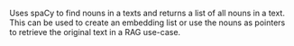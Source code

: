 Uses spaCy to find nouns in a texts and returns a list of all nouns in a text. This can be used to create an embedding list or use the nouns as pointers to retrieve the original text in a RAG use-case.
